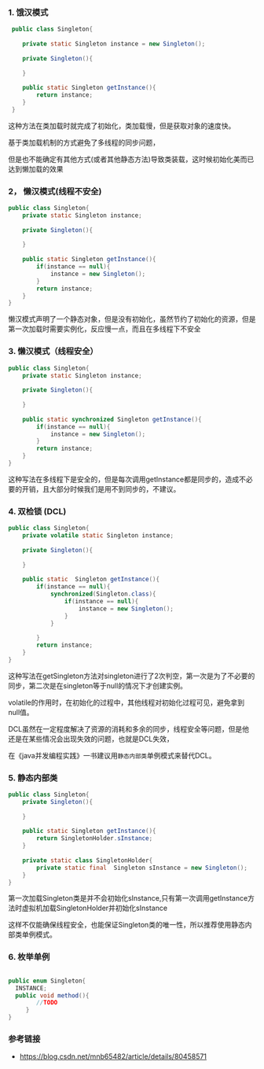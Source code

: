 

### 1. 饿汉模式

```java
 public class Singleton{
    
    private static Singleton instance = new Singleton();
    
    private Singleton(){
        
    }
    
    public static Singleton getInstance(){
        return instance;
    }
 }
```

这种方法在类加载时就完成了初始化，类加载慢，但是获取对象的速度快。

基于类加载机制的方式避免了多线程的同步问题，

但是也不能确定有其他方式(或者其他静态方法)导致类装载，这时候初始化美而已达到懒加载的效果

### 2， 懒汉模式(线程不安全)

```java
public class Singleton{
    private static Singleton instance;
    
    private Singleton(){
        
    }
    
    public static Singleton getInstance(){
        if(instance == null){
            instance = new Singleton();
        }
        return instance;
    }
}
```

懒汉模式声明了一个静态对象，但是没有初始化，虽然节约了初始化的资源，但是第一次加载时需要实例化，反应慢一点，而且在多线程下不安全

### 3. 懒汉模式（线程安全）

```java
public class Singleton{
    private static Singleton instance;
    
    private Singleton(){
        
    }
    
    public static synchronized Singleton getInstance(){
        if(instance == null){
            instance = new Singleton();
        }
        return instance;
    }
}
```

这种写法在多线程下是安全的，但是每次调用getInstance都是同步的，造成不必要的开销，且大部分时候我们是用不到同步的，不建议。

### 4. 双检锁 (DCL)
```java
public class Singleton{
    private volatile static Singleton instance;
    
    private Singleton(){
        
    }
    
    public static  Singleton getInstance(){
        if(instance == null){
            synchronized(Singleton.class){
                if(instance == null){
                    instance = new Singleton();
                }
            }
            
        }
        return instance;
    }
}
```
这种写法在getSingleton方法对singleton进行了2次判空，第一次是为了不必要的同步，第二次是在singleton等于null的情况下才创建实例。

volatile的作用时，在初始化的过程中，其他线程对初始化过程可见，避免拿到null值。

DCL虽然在一定程度解决了资源的消耗和多余的同步，线程安全等问题，但是他还是在某些情况会出现失效的问题，也就是DCL失效，

在《java并发编程实践》一书建议用`静态内部类`单例模式来替代DCL。

### 5. 静态内部类

```java
public class Singleton{
    private Singleton(){
        
    }
    
    public static Singleton getInstance(){
        return SingletonHolder.sInstance;
    }
    
    private static class SingletonHolder{
        private static final  Singleton sInstance = new Singleton();
    }
}
```
第一次加载Singleton类是并不会初始化sInstance,只有第一次调用getInstance方法时虚拟机加载SingletonHolder并初始化sInstance

这样不仅能确保线程安全，也能保证Singleton类的唯一性，所以推荐使用静态内部类单例模式。
### 6. 枚举单例
```java

public enum Singleton{
  INSTANCE;
  public void method(){
        //TODO
     }
}
```
### 参考链接

- https://blog.csdn.net/mnb65482/article/details/80458571